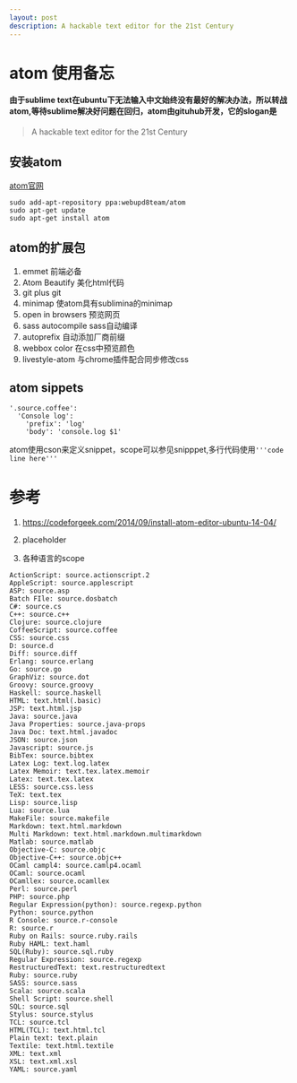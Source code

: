 ```yaml
---
layout: post
description: A hackable text editor for the 21st Century
---
```


# atom 使用备忘  

#### 由于sublime text在ubuntu下无法输入中文始终没有最好的解决办法，所以转战atom,等待sublime解决好问题在回归，atom由gituhub开发，它的slogan是
>A hackable text editor
for the 21st Century

## 安装atom

[atom官网](https://atom.io/)

```
sudo add-apt-repository ppa:webupd8team/atom
sudo apt-get update
sudo apt-get install atom
```

## atom的扩展包

1. emmet 前端必备
2. Atom Beautify 美化html代码
3. git plus git
4. minimap 使atom具有sublimina的minimap
5. open in browsers 预览网页
6. sass autocompile sass自动编译
7. autoprefix 自动添加厂商前缀
8. webbox color 在css中预览颜色
9. livestyle-atom  与chrome插件配合同步修改css

## atom sippets

```
'.source.coffee':
  'Console log':
    'prefix': 'log'
    'body': 'console.log $1'
```

atom使用cson来定义snippet，scope可以参见snipppet,多行代码使用`'''code line here'''`

# 参考
1. https://codeforgeek.com/2014/09/install-atom-editor-ubuntu-14-04/
2. placeholder

3. 各种语言的scope

```
ActionScript: source.actionscript.2
AppleScript: source.applescript
ASP: source.asp
Batch FIle: source.dosbatch
C#: source.cs
C++: source.c++
Clojure: source.clojure
CoffeeScript: source.coffee
CSS: source.css
D: source.d
Diff: source.diff
Erlang: source.erlang
Go: source.go
GraphViz: source.dot
Groovy: source.groovy
Haskell: source.haskell
HTML: text.html(.basic)
JSP: text.html.jsp
Java: source.java
Java Properties: source.java-props
Java Doc: text.html.javadoc
JSON: source.json
Javascript: source.js
BibTex: source.bibtex
Latex Log: text.log.latex
Latex Memoir: text.tex.latex.memoir
Latex: text.tex.latex
LESS: source.css.less
TeX: text.tex
Lisp: source.lisp
Lua: source.lua
MakeFile: source.makefile
Markdown: text.html.markdown
Multi Markdown: text.html.markdown.multimarkdown
Matlab: source.matlab
Objective-C: source.objc
Objective-C++: source.objc++
OCaml campl4: source.camlp4.ocaml
OCaml: source.ocaml
OCamllex: source.ocamllex
Perl: source.perl
PHP: source.php
Regular Expression(python): source.regexp.python
Python: source.python
R Console: source.r-console
R: source.r
Ruby on Rails: source.ruby.rails
Ruby HAML: text.haml
SQL(Ruby): source.sql.ruby
Regular Expression: source.regexp
RestructuredText: text.restructuredtext
Ruby: source.ruby
SASS: source.sass
Scala: source.scala
Shell Script: source.shell
SQL: source.sql
Stylus: source.stylus
TCL: source.tcl
HTML(TCL): text.html.tcl
Plain text: text.plain
Textile: text.html.textile
XML: text.xml
XSL: text.xml.xsl
YAML: source.yaml
```
